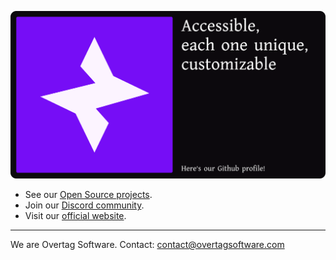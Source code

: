 ![Overtag](https://github.com/OverTag-Software/.github/blob/main/profile/Frame%20511.png)


* See our [Open Source projects](https://github.com/orgs/OverTag-Software/projects).
* Join our [Discord community](https://discord.gg/ezaPtvb753).
* Visit our [official website](https://overtagsoftware.com).



----

We are Overtag Software. Contact: contact@overtagsoftware.com
